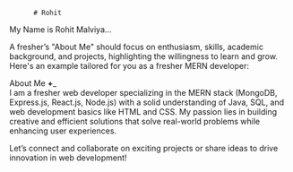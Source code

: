           # Rohit    
 My Name is Rohit Malviya...                                          
                                   
                             
A fresher’s "About Me" should focus on enthusiasm, skills, academic background, and projects,  highlighting the willingness to learn and grow. Here's an example tailored for you as a fresher MERN developer:
                 
About Me __+___                                                                              
I am a fresher web developer specializing in the MERN stack (MongoDB, Express.js, React.js, Node.js) with a solid understanding of Java, SQL, and web development basics like HTML and CSS. My passion lies in building creative and efficient solutions that solve real-world problems while enhancing user experiences.                                            
                                                                                                                                                                                             
                                                                                                                                                                                                                                                                                   
Let’s connect and collaborate on exciting projects or share ideas to drive innovation in web development!                                                                                                                                                                                                                                                                                                                                                                                                                                                                     
                                
                                               
